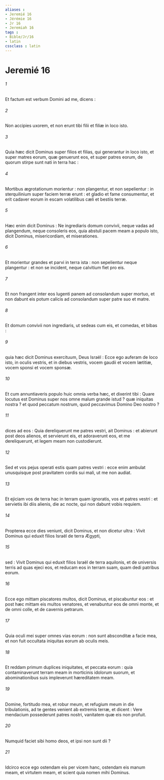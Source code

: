 ```yaml
---
aliases : 
- Jeremié 16
- Jérémie 16
- Jr 16
- Jeremiah 16
tags : 
- Bible/Jr/16
- latin
cssclass : latin
---
```


# Jeremié 16

###### 1
Et factum est verbum Domini ad me, dicens :
###### 2
Non accipies uxorem, et non erunt tibi filii et filiæ in loco isto.
###### 3
Quia hæc dicit Dominus super filios et filias, qui generantur in loco isto, et super matres eorum, quæ genuerunt eos, et super patres eorum, de quorum stirpe sunt nati in terra hac :
###### 4
Mortibus ægrotationum morientur : non plangentur, et non sepelientur : in sterquilinium super faciem terræ erunt : et gladio et fame consumentur, et erit cadaver eorum in escam volatilibus cæli et bestiis terræ.
###### 5
Hæc enim dicit Dominus : Ne ingrediaris domum convivii, neque vadas ad plangendum, neque consoleris eos, quia abstuli pacem meam a populo isto, dicit Dominus, misericordiam, et miserationes.
###### 6
Et morientur grandes et parvi in terra ista : non sepelientur neque plangentur : et non se incident, neque calvitium fiet pro eis.
###### 7
Et non frangent inter eos lugenti panem ad consolandum super mortuo, et non dabunt eis potum calicis ad consolandum super patre suo et matre.
###### 8
Et domum convivii non ingrediaris, ut sedeas cum eis, et comedas, et bibas :
###### 9
quia hæc dicit Dominus exercituum, Deus Israël : Ecce ego auferam de loco isto, in oculis vestris, et in diebus vestris, vocem gaudii et vocem lætitiæ, vocem sponsi et vocem sponsæ.
###### 10
Et cum annuntiaveris populo huic omnia verba hæc, et dixerint tibi : Quare locutus est Dominus super nos omne malum grande istud ? quæ iniquitas nostra ? et quod peccatum nostrum, quod peccavimus Domino Deo nostro ?
###### 11
dices ad eos : Quia dereliquerunt me patres vestri, ait Dominus : et abierunt post deos alienos, et servierunt eis, et adoraverunt eos, et me dereliquerunt, et legem meam non custodierunt.
###### 12
Sed et vos pejus operati estis quam patres vestri : ecce enim ambulat unusquisque post pravitatem cordis sui mali, ut me non audiat.
###### 13
Et ejiciam vos de terra hac in terram quam ignoratis, vos et patres vestri : et servietis ibi diis alienis, die ac nocte, qui non dabunt vobis requiem.
###### 14
Propterea ecce dies veniunt, dicit Dominus, et non dicetur ultra : Vivit Dominus qui eduxit filios Israël de terra Ægypti,
###### 15
sed : Vivit Dominus qui eduxit filios Israël de terra aquilonis, et de universis terris ad quas ejeci eos, et reducam eos in terram suam, quam dedi patribus eorum.
###### 16
Ecce ego mittam piscatores multos, dicit Dominus, et piscabuntur eos : et post hæc mittam eis multos venatores, et venabuntur eos de omni monte, et de omni colle, et de cavernis petrarum.
###### 17
Quia oculi mei super omnes vias eorum : non sunt absconditæ a facie mea, et non fuit occultata iniquitas eorum ab oculis meis.
###### 18
Et reddam primum duplices iniquitates, et peccata eorum : quia contaminaverunt terram meam in morticinis idolorum suorum, et abominationibus suis impleverunt hæreditatem meam.
###### 19
Domine, fortitudo mea, et robur meum, et refugium meum in die tribulationis, ad te gentes venient ab extremis terræ, et dicent : Vere mendacium possederunt patres nostri, vanitatem quæ eis non profuit.
###### 20
Numquid faciet sibi homo deos, et ipsi non sunt dii ?
###### 21
Idcirco ecce ego ostendam eis per vicem hanc, ostendam eis manum meam, et virtutem meam, et scient quia nomen mihi Dominus.
